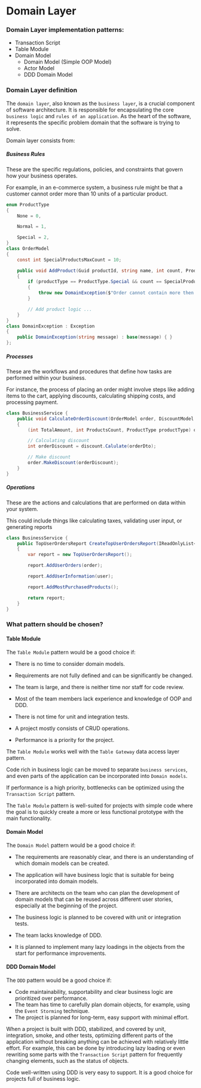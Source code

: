 # Domain Layer

### Domain Layer implementation patterns:
- Transaction Script
- Table Module
- Domain Model
    - Domain Model (Simple OOP Model)
    - Actor Model
    - DDD Domain Model

### Domain Layer definition
The `domain layer`, also known as the `business layer`, is a crucial component of software architecture. It is responsible for encapsulating the core `business logic` and `rules of an application`. As the heart of the software, it represents the specific problem domain that the software is trying to solve. 

Domain layer consists from: 

##### Business Rules 
These are the specific regulations, policies, and constraints that govern how your business operates. 

For example, in an e-commerce system, a business rule might be that a customer cannot order more than 10 units of a particular product. 

```csharp
enum ProductType
{
    None = 0,

    Normal = 1,

    Special = 2,
}
class OrderModel
{
    const int SpecialProductsMaxCount = 10;

    public void AddProduct(Guid productId, string name, int count, ProductType productType)
    {
        if (productType == ProductType.Special && count == SpecialProductsMaxCount)
        {
            throw new DomainException($"Order cannot contain more then {SpecialProductsMaxCount} {ProductType.Special} products.");
        }

        // Add product logic ...
    }
}
class DomainException : Exception
{
    public DomainException(string message) : base(message) { }
};
```

##### Processes
These are the workflows and procedures that define how tasks are performed within your business.

For instance, the process of placing an order might involve steps like adding items to the cart, applying discounts, calculating shipping costs, and processing payment.

```csharp
class BusinessService {
    public void CalculateOrderDiscount(OrderModel order, DiscountModel discount)
    {
        (int TotalAmount, int ProductsCount, ProductType productType) orderDto = order;

        // Calculating discount
        int orderDiscount = discount.Calulate(orderDto);

        // Make discount
        order.MakeDiscount(orderDiscount);
    }
}
```

##### Operations
These are the actions and calculations that are performed on data within your system. 

This could include things like calculating taxes, validating user input, or generating reports

```csharp
class BusinessService {
    public TopUserOrdersReport CreateTopUserOrdersReport(IReadOnlyList<OrderModel> order, UserModel user, IReadOnlyList<Products> mostPurchasedProducts)
    {
        var report = new TopUserOrdersReport();

        report.AddUserOrders(order);

        report.AddUserInformation(user);

        report.AddMostPurchasedProducts();

        return report;
    }
}
```

### What pattern should be chosen? 

#### Table Module

The `Table Module` pattern would be a good choice if:

- There is no time to consider domain models. 
- Requirements are not fully defined and can be significantly be changed.

- The team is large, and there is neither time nor staff for code review.
- Most of the team members lack experience and knowledge of OOP and DDD. 
- There is not time for unit and integration tests.

- A project mostly consists of CRUD operations.
- Performance is a priority for the project.

The `Table Module` works well with the `Table Gateway` data access layer pattern.

Code rich in business logic can be moved to separate `business services`, and even parts of the application can be incorporated into `Domain models`.

If performance is a high priority, bottlenecks can be optimized using the `Transaction Script` pattern.

The `Table Module` pattern is well-suited for projects with simple code where the goal is to quickly create a more or less functional prototype with the main functionality.

#### Domain Model

The `Domain Model` pattern would be a good choice if:

- The requirements are reasonably clear, and there is an understanding of which domain models can be created.
- The application will have business logic that is suitable for being incorporated into domain models.
- There are architects on the team who can plan the development of domain models that can be reused across different user stories, especially at the beginning of the project.

- The business logic is planned to be covered with unit or integration tests.

- The team lacks knowledge of DDD.
- It is planned to implement many lazy loadings in the objects from the start for performance improvements. 

#### DDD Domain Model

The `DDD` pattern would be a good choice if:

- Code maintainability, supportability and clear business logic are prioritized over performance.
- The team has time to carefully plan domain objects, for example, using the `Event Storming` technique.
- The project is planned for long-term, easy support with minimal effort.

When a project is built with DDD, stabilized, and covered by unit, integration, smoke, and other tests, optimizing different parts of the application without breaking anything can be achieved with relatively little effort. For example, this can be done by introducing lazy loading or even rewriting some parts with the `Transaction Script` pattern for frequently changing elements, such as the status of objects.

Code well-written using DDD is very easy to support. It is a good choice for projects full of business logic.